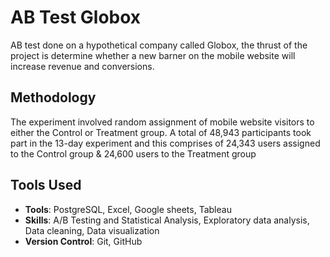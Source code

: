 # AB Test Globox

AB test done on a hypothetical company called Globox, the thrust of the project is determine whether a new barner on the mobile website will increase revenue and conversions.


## Methodology

The experiment involved random assignment of mobile website visitors to either the Control or Treatment group. 
A total of 48,943 participants took part in the 13-day experiment and this comprises of 24,343 users assigned to the Control group & 24,600 users to the Treatment group


## Tools Used

- **Tools**: PostgreSQL, Excel, Google sheets, Tableau
- **Skills**: A/B Testing and Statistical Analysis, Exploratory data analysis, Data cleaning, Data visualization
- **Version Control**: Git, GitHub
